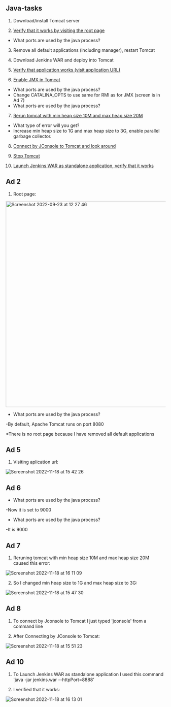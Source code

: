 ## Java-tasks

1. Download/install Tomcat server

2. [Verify that it works by visiting the root page](#ad-2)
* What ports are used by the java process?

3. Remove all default applications (including manager), restart Tomcat

4. Download Jenkins WAR and deploy into Tomcat

5. [Verify that application works (visit application URL)](#ad-5)

6. [Enable JMX in Tomcat](#ad-6)

* What ports are used by the java process?
* Change CATALINA_OPTS to use same for RMI as for JMX
(screen is in Ad 7)
* What ports are used by the java process?

7. [Rerun tomcat with min heap size 10M and max heap size 20M](#ad-7)
* What type of error will you get?
* Increase min heap size to 1G and max heap size to 3G, enable parallel garbage collector.

8. [Connect by JConsole to Tomcat and look around](#ad-8)

9. [Stop Tomcat](#ad-9)

10. [Launch Jenkins WAR as standalone application, verify that it works](#ad-10)


## Ad 2

1. Root page:

<img width="649" alt="Screenshot 2022-09-23 at 12 27 46" src="https://user-images.githubusercontent.com/114099418/202913103-87860163-870b-4800-ace7-ec98d8aa2745.png">


* What ports are used by the java process?

-By default, Apache Tomcat runs on port 8080

*There is no root page because I have removed all default applications

## Ad 5

1. Visiting aplication url:

![Screenshot 2022-11-18 at 15 42 26](https://user-images.githubusercontent.com/114099418/202735434-45c163ec-aeda-40d7-814c-fb9a29d9b603.png)


## Ad 6

* What ports are used by the java process?

-Now it is set to 9000

* What ports are used by the java process?

-It is 9000

## Ad 7

1. Reruning tomcat with min heap size 10M and max heap size 20M caused this error:

![Screenshot 2022-11-18 at 16 11 09](https://user-images.githubusercontent.com/114099418/202737536-a96b7476-37a7-4e63-8477-3682d906ee5b.png)

2. So I changed min heap size to 1G and max heap size to 3G:

![Screenshot 2022-11-18 at 15 47 30](https://user-images.githubusercontent.com/114099418/202735496-e52f1886-429d-4ed0-bb4b-bc4fc111cb05.png)


## Ad 8

1. To connect by Jconsole to Tomcat I just typed 'jconsole' from a command line

2. After Connecting by JConsole to Tomcat:

![Screenshot 2022-11-18 at 15 51 23](https://user-images.githubusercontent.com/114099418/202735552-8dc1a268-b9f6-451e-9b96-569b343fadad.png)

## Ad 10

1. To Launch Jenkins WAR as standalone application I used this command 'java -jar jenkins.war --httpPort=8888'

2. I verified that it works:

![Screenshot 2022-11-18 at 16 13 01](https://user-images.githubusercontent.com/114099418/202737506-0d141ca7-7103-429f-84eb-1b634b66fd25.png)
